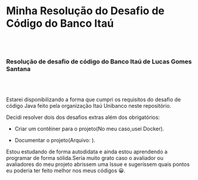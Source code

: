 # Minha Resolução do Desafio de Código do Banco Itaú

<br><br>

### Resolução de desafio de código do Banco Itaú de Lucas Gomes Santana

<br><br>

Estarei disponibilizando a forma que cumpri os requisitos do desafio de código Java feito pela organização Itaú Unibanco neste repositório.

Decidi resolver dois dos desafios extras além dos obrigatórios:

- Criar um contêiner para o projeto(No meu caso,usei Docker).
  
- Documentar o projeto(Arquivo: ).

Estou estudando de forma autodidata e ainda estou aprendendo a programar de forma sólida.Seria muito grato caso o avaliador ou avaliadores do meu projeto abrissem uma Issue e sugerissem quais pontos eu poderia ter feito melhor nos meus códigos 😀. 

